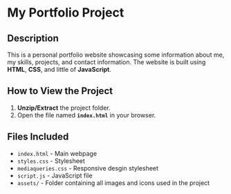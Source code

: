 # My Portfolio Project

## Description
This is a personal portfolio website showcasing some information about me, my skills, projects, and contact information. The website is built using **HTML**, **CSS**, and little of **JavaScript**.

## How to View the Project
1. **Unzip/Extract** the project folder.
2. Open the file named **`index.html`** in your browser.

## Files Included
- `index.html` - Main webpage
- `styles.css` - Stylesheet
- `mediaqueries.css` - Responsive desgin stylesheet
- `script.js` - JavaScript file
- `assets/` - Folder containing all images and icons used in the project
